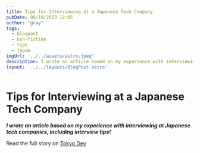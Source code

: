 ```yaml
---
title: Tips for Interviewing at a Japanese Tech Company
pubDate: 06/19/2023 12:05
author: "gray"
tags:
  - blogpost
  - non-fiction
  - tips
  - japan
imgUrl: '../../assets/astro.jpeg'
description: I wrote an article based on my experience with interviewing at Japanese tech companies, including interview tips!
layout: '../../layouts/BlogPost.astro'
---
```


# Tips for Interviewing at a Japanese Tech Company


***I wrote an article based on my experience with interviewing at Japanese tech companies, including interview tips!***


Read the full story on [Tokyo Dev](https://www.tokyodev.com/2023/06/19/tips-for-interviewing-at-japanese-tech-companies/)
